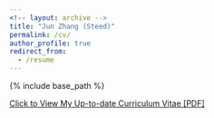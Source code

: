 ```yaml
---
<!-- layout: archive -->
title: "Jun Zhang (Steed)"
permalink: /cv/
author_profile: true
redirect_from:
  - /resume
---
```


{% include base_path %}

[Click to View My Up-to-date Curriculum Vitae [PDF]](http://halajun.github.io/files/junzhang_cv.pdf)

<!-- <embed src="http://halajun.github.io/files/junzhang_cv.pdf" width="650" height="1800" type='application/pdf'> -->
